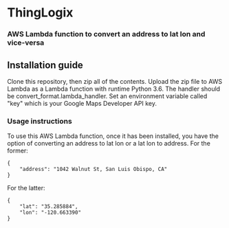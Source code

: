 # ThingLogix
### AWS Lambda function to convert an address to lat lon and vice-versa

## Installation guide
Clone this repository, then zip all of the contents. Upload the zip file to AWS Lambda as a Lambda function with runtime Python 3.6. The handler should be convert_format.lambda_handler. Set an environment variable called "key" which is your Google Maps Developer API key.

### Usage instructions
To use this AWS Lambda function, once it has been installed, you have the option of converting an address to lat lon or a lat lon to address.
For the former:
```
{
    "address": "1042 Walnut St, San Luis Obispo, CA"
}
```
For the latter:
```
{
    "lat": "35.285884",
    "lon": "-120.663390"
}
```
